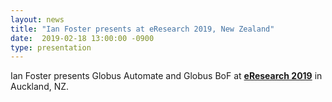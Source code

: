 ```yaml
---
layout: news
title: "Ian Foster presents at eResearch 2019, New Zealand"
date:  2019-02-18 13:00:00 -0900
type: presentation
---
```


Ian Foster presents Globus Automate and Globus BoF at [**eResearch 2019**](http://eresearch2019.org.nz/) in Auckland, NZ.
